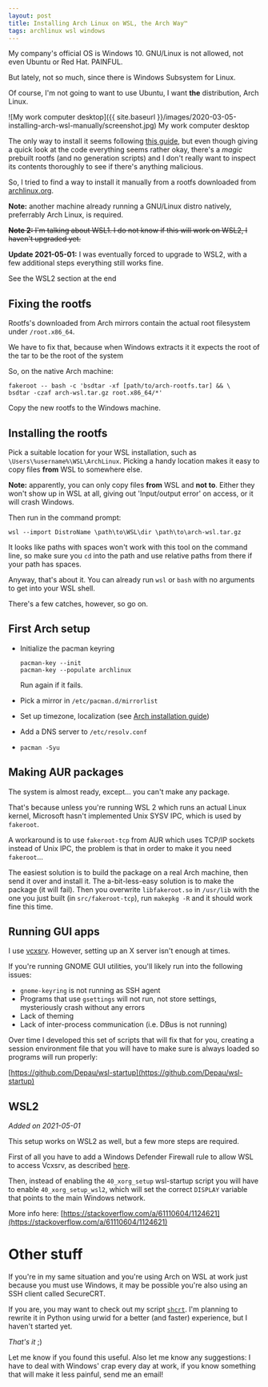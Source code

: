 ```yaml
---
layout: post
title: Installing Arch Linux on WSL, the Arch Way™️
tags: archlinux wsl windows
---
```


My company's official OS is Windows 10. GNU/Linux is not allowed, not even Ubuntu or
Red Hat. PAINFUL.

But lately, not so much, since there is Windows Subsystem for Linux.

Of course, I'm not going to want to use Ubuntu, I want **the** distribution, Arch Linux.

<!--more-->

![My work computer desktop]({{ site.baseurl }}/images/2020-03-05-installing-arch-wsl-manually/screenshot.jpg)
My work computer desktop

The only way to install it seems following [this guide](https://github.com/yuk7/ArchWSL),
but even though giving a quick look at the code everything seems rather okay, there's
a *magic* prebuilt rootfs (and no generation scripts) and I don't really want to inspect
its contents thoroughly to see if there's anything malicious.

So, I tried to find a way to install it manually from a rootfs downloaded from
[archlinux.org](https://archlinux.org).

**Note:** another machine already running a GNU/Linux distro natively, preferrably Arch
Linux, is required.

~~**Note 2:** I'm talking about WSL1. I do not know if this will work on WSL2, I haven't
upgraded yet.~~

**Update 2021-05-01:** I was eventually forced to upgrade to WSL2, with a few additional steps everything still
works fine.

See the WSL2 section at the end

## Fixing the rootfs

Rootfs's downloaded from Arch mirrors contain the actual root filesystem under `/root.x86_64`.

We have to fix that, because when Windows extracts it it expects the root of the tar to be
the root of the system

So, on the native Arch machine:

```
fakeroot -- bash -c 'bsdtar -xf [path/to/arch-rootfs.tar] && \
bsdtar -czaf arch-wsl.tar.gz root.x86_64/*'
```

Copy the new rootfs to the Windows machine.

## Installing the rootfs

Pick a suitable location for your WSL installation, such as `\Users\%username%\WSL\ArchLinux`.
Picking a handy location makes it easy to copy files **from** WSL to somewhere else.

**Note:** apparently, you can only copy files **from** WSL and **not to**. Either they won't
show up in WSL at all, giving out 'Input/output error' on access, or it will crash Windows.

Then run in the command prompt:

```
wsl --import DistroName \path\to\WSL\dir \path\to\arch-wsl.tar.gz
```

It looks like paths with spaces won't work with this tool on the command line, so make sure you `cd`
into the path and use relative paths from there if your path has spaces.

Anyway, that's about it. You can already run `wsl` or `bash` with no arguments to get into your
WSL shell.

There's a few catches, however, so go on.

## First Arch setup

- Initialize the pacman keyring

  ```
  pacman-key --init
  pacman-key --populate archlinux
  ```
  Run again if it fails.

- Pick a mirror in `/etc/pacman.d/mirrorlist`
- Set up timezone, localization (see 
  [Arch installation guide](https://wiki.archlinux.org/index.php/installation_guide#Time_zone))
- Add a DNS server to `/etc/resolv.conf`
- `pacman -Syu`


## Making AUR packages

The system is almost ready, except... you can't make any package.

That's because unless you're running WSL 2 which runs an actual Linux kernel, Microsoft hasn't
implemented Unix SYSV IPC, which is used by `fakeroot`.

A workaround is to use `fakeroot-tcp` from AUR which uses TCP/IP sockets instead of Unix IPC,
the problem is that in order to make it you need `fakeroot`...

The easiest solution is to build the package on a real Arch machine, then send it over and
install it. The a-bit-less-easy solution is to make the package (it will fail). Then you
overwrite `libfakeroot.so` in `/usr/lib` with the one you just built (in `src/fakeroot-tcp`),
run `makepkg -R` and it should work fine this time.

## Running GUI apps

I use [vcxsrv](https://sourceforge.net/projects/vcxsrv/). However, setting up an X server isn't
enough at times.

If you're running GNOME GUI utilities, you'll likely run into the following issues:

- `gnome-keyring` is not running as SSH agent
- Programs that use `gsettings` will not run, not store settings, mysteriously crash without any
  errors
- Lack of theming
- Lack of inter-process communication (i.e. DBus is not running)

Over time I developed this set of scripts that will fix that for you, creating a session
environment file that you will have to make sure is always loaded so programs will run properly:

[https://github.com/Depau/wsl-startup](https://github.com/Depau/wsl-startup)


## WSL2

*Added on 2021-05-01*

This setup works on WSL2 as well, but a few more steps are required.

First of all you have to add a Windows Defender Firewall rule to allow WSL to access Vcxsrv, as
described [here](https://github.com/cascadium/wsl-windows-toolbar-launcher#firewall-rules).

Then, instead of enabling the `40_xorg_setup` wsl-startup script you will have to enable
`40_xorg_setup_wsl2`, which will set the correct `DISPLAY` variable that points to the
main Windows network.

More info here: [https://stackoverflow.com/a/61110604/1124621](https://stackoverflow.com/a/61110604/1124621)


# Other stuff

If you're in my same situation and you're using Arch on WSL at work just because you must use
Windows, it may be possible you're also using an SSH client called SecureCRT.

If you are, you may want to check out my script [`shcrt`](https://github.com/Depau/shcrt). I'm
planning to rewrite it in Python using urwid for a better (and faster) experience, but I haven't
started yet.


*That's it* ;)

Let me know if you found this useful. Also let me know any suggestions: I have to deal with
Windows' crap every day at work, if you know something that will make it less painful, send
me an email!


